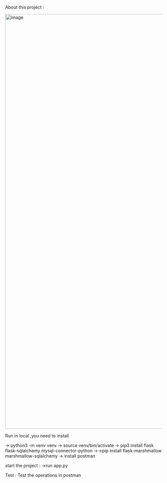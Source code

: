 About this project :

<img width="1335" alt="image" src="https://github.com/user-attachments/assets/61062899-e0d7-41a4-947c-98324ab93e94" />


Run in local ,you need to install 
 
-> python3 -m venv venv 
-> source venv/bin/activate 
-> pip3 install flask flask-sqlalchemy mysql-connector-python 
->->pip install flask-marshmallow marshmallow-sqlalchemy 
-> install postman 

  start the project :
->run app.py
 


Test : 
Test the operations in postman

  
